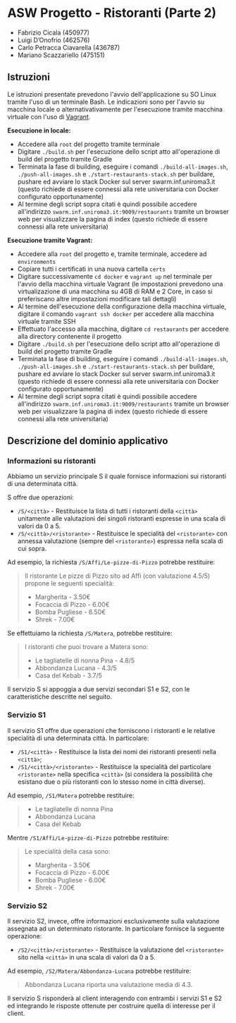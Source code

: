 # ASW Progetto - Ristoranti (Parte 2)

- Fabrizio Cicala (450977)
- Luigi D’Onofrio (462576)
- Carlo Petracca Ciavarella	(436787)
- Mariano Scazzariello (475151)

## Istruzioni
Le istruzioni presentate prevedono l'avvio dell'applicazione su SO Linux tramite l'uso di un terminale Bash. Le indicazioni sono per l'avvio su macchina locale o alternativativamente per l'esecuzione tramite macchina virtuale con l'uso di [Vagrant](https://www.vagrantup.com/).


**Esecuzione in locale:**
- Accedere alla `root` del progetto tramite terminale
- Digitare ```./build.sh``` per l'esecuzione dello script atto all'operazione di build del progetto tramite Gradle
- Terminata la fase di building, eseguire i comandi ```./build-all-images.sh```, ```./push-all-images.sh``` e ```./start-restaurants-stack.sh``` per buildare, pushare ed avviare lo stack Docker sul server swarm.inf.uniroma3.it (questo richiede di essere connessi alla rete universitaria con Docker configurato opportunamente)
- Al termine degli script sopra citati è quindi possibile accedere all'indirizzo ```swarm.inf.uniroma3.it:9009/restaurants``` tramite un browser web per visualizzare la pagina di index (questo richiede di essere connessi alla rete universitaria)


**Esecuzione tramite Vagrant:**
- Accedere alla `root` del progetto e, tramite terminale, accedere ad ```environments```
- Copiare tutti i certificati in una nuova cartella ```certs```
- Digitare successivamente ```cd docker``` e ```vagrant up``` nel terminale per l'avvio della macchina virtuale Vagrant (le impostazioni prevedono una virtualizazione di una macchina su 4GB di RAM e 2 Core, in caso si preferiscano altre impostazioni modificare tali dettagli)
- Al termine dell'esecuzione della configurazione della macchina virtuale, digitare il comando ```vagrant ssh docker``` per accedere alla macchina virtuale tramite SSH
- Effettuato l'accesso alla macchina, digitare ```cd restaurants``` per accedere alla directory contenente il progetto
- Digitare ```./build.sh``` per l'esecuzione dello script atto all'operazione di build del progetto tramite Gradle
- Terminata la fase di building, eseguire i comandi ```./build-all-images.sh```, ```./push-all-images.sh``` e ```./start-restaurants-stack.sh``` per buildare, pushare ed avviare lo stack Docker sul server swarm.inf.uniroma3.it (questo richiede di essere connessi alla rete universitaria con Docker configurato opportunamente)
- Al termine degli script sopra citati è quindi possibile accedere all'indirizzo ```swarm.inf.uniroma3.it:9009/restaurants``` tramite un browser web per visualizzare la pagina di index (questo richiede di essere connessi alla rete universitaria)

## Descrizione del dominio applicativo

### Informazioni su ristoranti

Abbiamo un servizio principale S il quale fornisce informazioni sui ristoranti di una determinata città.

S offre due operazioni:

-	`/S/<città>` - Restituisce la lista di tutti i ristoranti della `<città>` unitamente alle valutazioni dei singoli ristoranti espresse in una scala di valori da 0 a 5.
- `/S/<città>/<ristorante>` - Restituisce le specialità del `<ristorante>` con annessa valutazione (sempre del `<ristorante>`) espressa nella scala di cui sopra. 

Ad esempio, la richiesta `/S/Affi/Le-pizze-di-Pizzo` potrebbe restituire:


> Il ristorante Le pizze di Pizzo sito ad Affi (con valutazione 4.5/5) propone le seguenti specialità:
> - Margherita - 3.50€
> - Focaccia di Pizzo - 6.00€
> - Bomba Pugliese - 6.50€
> - Shrek - 7.00€

Se effettuiamo la richiesta `/S/Matera`, potrebbe restituire:

> I ristoranti che puoi trovare a Matera sono:
> - Le tagliatelle di nonna Pina - 4.8/5
> - Abbondanza Lucana - 4.3/5 
> - Casa del Kebab - 3.7/5

Il servizio S si appoggia a due servizi secondari S1 e S2, con le caratteristiche descritte nel seguito.

### Servizio S1

Il servizio S1 offre due operazioni che forniscono i ristoranti e le relative specialità di una determinata città. In particolare:
- `/S1/<città>` - Restituisce la lista dei nomi dei ristoranti presenti nella `<città>`;
- `/S1/<città>/<ristorante>` - Restituisce la specialità del particolare `<ristorante>` nella specifica `<città>` (si considera la possibilità che esistano due o più ristoranti con lo stesso nome in città diverse).

Ad esempio, `/S1/Matera` potrebbe restituire:

> - Le tagliatelle di nonna Pina
> - Abbondanza Lucana
> - Casa del Kebab

Mentre `/S1/Affi/Le-pizze-di-Pizzo` potrebbe restituire:

> Le specialità della casa sono:
> - Margherita - 3.50€
> - Focaccia di Pizzo - 6.00€
> - Bomba Pugliese - 6.00€
> - Shrek - 7.00€

### Servizio S2

Il servizio S2, invece, offre informazioni esclusivamente sulla valutazione assegnata ad un determinato ristorante. In particolare fornisce la seguente operazione:

- `/S2/<città>/<ristorante>` - Restituisce la valutazione del `<ristorante>` sito nella `<città>` in una scala di valori da 0 a 5.

Ad esempio, `/S2/Matera/Abbondanza-Lucana` potrebbe restituire: 

> Abbondanza Lucana riporta una valutazione media di 4.3.

Il servizio S risponderà al client interagendo con entrambi i servizi S1 e S2 ed integrando le risposte ottenute per costruire quella di interesse per il client.
